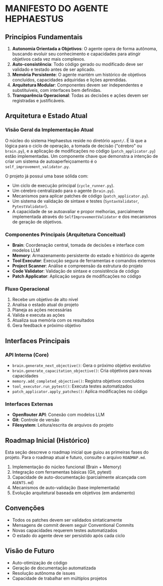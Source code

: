 # MANIFESTO DO AGENTE HEPHAESTUS

## Princípios Fundamentais

1. **Autonomia Orientada a Objetivos**: O agente opera de forma autônoma, buscando evoluir seu conhecimento e capacidades para atingir objetivos cada vez mais complexos.
2. **Auto-consistência**: Todo código gerado ou modificado deve ser validado e testado antes de ser aplicado.
3. **Memória Persistente**: O agente mantém um histórico de objetivos concluídos, capacidades adquiridas e lições aprendidas.
4. **Arquitetura Modular**: Componentes devem ser independentes e substituíveis, com interfaces bem definidas.
5. **Transparência Operacional**: Todas as decisões e ações devem ser registradas e justificáveis.

## Arquitetura e Estado Atual

### Visão Geral da Implementação Atual
O núcleo do sistema Hephaestus reside no diretório `agent/`. É lá que a lógica para o ciclo de operação, a tomada de decisão ("cérebro" ou `brain.py`), e a aplicação de modificações no código (`patch_applicator.py`) estão implementadas. Um componente chave que demonstra a intenção de criar um sistema de autoaperfeiçoamento é o `self_improvement_validator.py`.

O projeto já possui uma base sólida com:
*   Um ciclo de execução principal (`cycle_runner.py`).
*   Um cérebro centralizado para o agente (`brain.py`).
*   Mecanismos para aplicar patches de código (`patch_applicator.py`).
*   Um sistema de validação de sintaxe e testes (`SyntaxValidator`, `PytestValidator`).
*   A capacidade de se autoavaliar e propor melhorias, parcialmente implementada através do `SelfImprovementValidator` e dos mecanismos de geração de objetivos.

### Componentes Principais (Arquitetura Conceitual)

- **Brain**: Coordenação central, tomada de decisões e interface com modelos LLM
- **Memory**: Armazenamento persistente do estado e histórico do agente
- **Tool Executor**: Execução segura de ferramentas e comandos externos
- **Project Scanner**: Análise e compreensão da estrutura do projeto
- **Code Validator**: Validação de sintaxe e consistência de código
- **Patch Applicator**: Aplicação segura de modificações no código

### Fluxo Operacional

1. Recebe um objetivo de alto nível
2. Analisa o estado atual do projeto
3. Planeja as ações necessárias
4. Valida e executa as ações
5. Atualiza sua memória com os resultados
6. Gera feedback e próximo objetivo

## Interfaces Principais

### API Interna (Core)

- `brain.generate_next_objective()`: Gera o próximo objetivo evolutivo
- `brain.generate_capacitation_objective()`: Cria objetivos para novas capacidades
- `memory.add_completed_objective()`: Registra objetivos concluídos
- `tool_executor.run_pytest()`: Executa testes automatizados
- `patch_applicator.apply_patches()`: Aplica modificações no código

### Interfaces Externas

- **OpenRouter API**: Conexão com modelos LLM
- **Git**: Controle de versão
- **Filesystem**: Leitura/escrita de arquivos do projeto

## Roadmap Inicial (Histórico)

Esta seção descreve o roadmap inicial que guiou as primeiras fases do projeto. Para o roadmap atual e futuro, consulte o arquivo `ROADMAP.md`.

1. Implementação do núcleo funcional (Brain + Memory)
2. Integração com ferramentas básicas (Git, pytest)
3. Capacidade de auto-documentação (parcialmente alcançada com `AGENTS.md`)
4. Mecanismos de auto-validação (base implementada)
5. Evolução arquitetural baseada em objetivos (em andamento)

## Convenções

- Todos os patches devem ser validados sintaticamente
- Mensagens de commit devem seguir Conventional Commits
- Novas capacidades requerem testes automatizados
- O estado do agente deve ser persistido após cada ciclo

## Visão de Futuro

- Auto-otimização de código
- Geração de documentação automatizada
- Resolução autônoma de issues
- Capacidade de trabalhar em múltiplos projetos